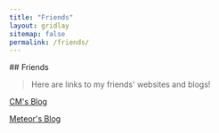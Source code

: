 ```yaml
---
title: "Friends"
layout: gridlay
sitemap: false
permalink: /friends/
---
```




<div class="jumbotron">
## Friends

> Here are links to my friends' websites and blogs!

[CM's Blog](https://cmjang.github.io)

[Meteor's Blog](https://www.ghl.info/)

</div>

